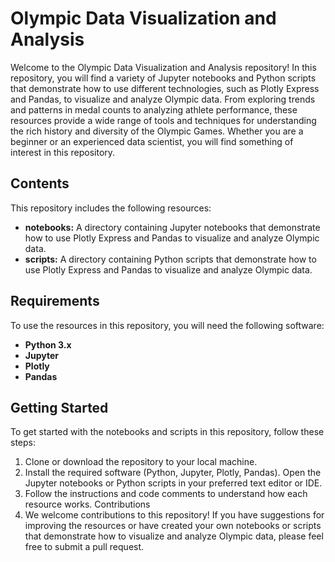 # Olympic Data Visualization and Analysis

Welcome to the Olympic Data Visualization and Analysis repository! In this repository, you will find a variety of Jupyter notebooks and Python scripts that demonstrate how to use different technologies, such as Plotly Express and Pandas, to visualize and analyze Olympic data. From exploring trends and patterns in medal counts to analyzing athlete performance, these resources provide a wide range of tools and techniques for understanding the rich history and diversity of the Olympic Games. Whether you are a beginner or an experienced data scientist, you will find something of interest in this repository.

## Contents

This repository includes the following resources:

- **notebooks:** A directory containing Jupyter notebooks that demonstrate how to use Plotly Express and Pandas to visualize and analyze Olympic data.
- **scripts:** A directory containing Python scripts that demonstrate how to use Plotly Express and Pandas to visualize and analyze Olympic data.

## Requirements

To use the resources in this repository, you will need the following software:

- **Python 3.x**
- **Jupyter**
- **Plotly**
- **Pandas**

## Getting Started

To get started with the notebooks and scripts in this repository, follow these steps:

1. Clone or download the repository to your local machine.
2. Install the required software (Python, Jupyter, Plotly, Pandas).
   Open the Jupyter notebooks or Python scripts in your preferred text editor or IDE.
3. Follow the instructions and code comments to understand how each resource works.
   Contributions
4. We welcome contributions to this repository! If you have suggestions for improving the resources or have created your own notebooks or scripts that demonstrate how to visualize and analyze Olympic data, please feel free to submit a pull request.
